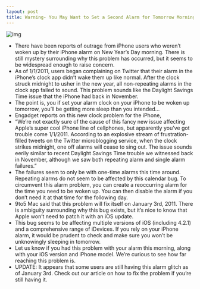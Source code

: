 ```yaml
---
layout: post
title: Warning- You May Want to Set a Second Alarm for Tomorrow Morning
---
```

![img](http://media.idownloadblog.com/wp-content/uploads/2011/01/iPhone-Alarm-Set-e1293927502469.png)
* There have been reports of outrage from iPhone users who weren’t woken up by their iPhone alarm on New Year’s Day morning. There is still mystery surrounding why this problem has occurred, but it seems to be widespread enough to raise concern.
* As of 1/1/2011, users began complaining on Twitter that their alarm in the iPhone’s clock app didn’t wake them up like normal. After the clock struck midnight to usher in the new year, all non-repeating alarms in the clock app failed to sound. This problem sounds like the Daylight Savings Time issue that the iPhone had back in November.
* The point is, you if set your alarm clock on your iPhone to be woken up tomorrow, you’ll be getting more sleep than you intended…
* Engadget reports on this new clock problem for the iPhone,
* “We’re not exactly sure of the cause of this fancy new issue affecting Apple’s super cool iPhone line of cellphones, but apparently you’ve got trouble come 1/1/2011. According to an explosive stream of frustration-filled tweets on the Twitter microblogging service, when the clock strikes midnight, one off alarms will cease to sing out. The issue sounds eerily similar to recent Daylight Savings Time trouble we witnessed back in November, although we saw both repeating alarm and single alarm failures.”
* The failures seem to only be with one-time alarms this time around. Repeating alarms do not seem to be affected by this calendar bug. To circumvent this alarm problem, you can create a reoccurring alarm for the time you need to be woken up. You can then disable the alarm if you don’t need it at that time for the following day.
* 9to5 Mac said that this problem will fix itself on January 3rd, 2011. There is ambiguity surrounding why this bug exists, but it’s nice to know that Apple won’t need to patch it with an iOS update.
* This bug seems to be affecting multiple versions of iOS (including 4.2.1) and a comprehensive range of iDevices. If you rely on your iPhone alarm, it would be prudent to check and make sure you won’t be unknowingly sleeping in tomorrow.
* Let us know if you had this problem with your alarm this morning, along with your iOS version and iPhone model. We’re curious to see how far reaching this problem is.
* UPDATE: It appears that some users are still having this alarm glitch as of January 3rd. Check out our article on how to fix the problem if you’re still having it.

